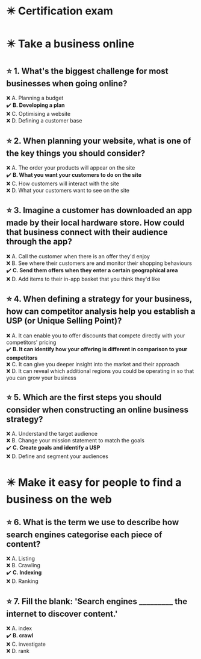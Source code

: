 # :eight_pointed_black_star: Certification exam

# :eight_pointed_black_star: Take a business online

## :star: 1. What's the biggest challenge for most businesses when going online?

:x: A. Planning a budget\
:heavy_check_mark: **B. Developing a plan**\
:x: C. Optimising a website\
:x: D. Defining a customer base

## :star: 2. When planning your website, what is one of the key things you should consider?

:x: A. The order your products will appear on the site\
:heavy_check_mark: **B. What you want your customers to do on the site**\
:x: C. How customers will interact with the site\
:x: D. What your customers want to see on the site

## :star: 3. Imagine a customer has downloaded an app made by their local hardware store. How could that business connect with their audience through the app?

:x: A. Call the customer when there is an offer they'd enjoy\
:x: B. See where their customers are and monitor their shopping behaviours\
:heavy_check_mark: **C. Send them offers when they enter a certain geographical area**\
:x: D. Add items to their in-app basket that you think they'd like

## :star: 4. When defining a strategy for your business, how can competitor analysis help you establish a USP (or Unique Selling Point)?

:x: A. It can enable you to offer discounts that compete directly with your competitors' pricing\
:heavy_check_mark: **B. It can identify how your offering is different in comparison to your competitors**\
:x: C. It can give you deeper insight into the market and their approach\
:x: D. It can reveal which additional regions you could be operating in so that you can grow your business

## :star: 5. Which are the first steps you should consider when constructing an online business strategy?

:x: A. Understand the target audience\
:x: B. Change your mission statement to match the goals\
:heavy_check_mark: **C. Create goals and identify a USP**\
:x: D. Define and segment your audiences

# :eight_pointed_black_star: Make it easy for people to find a business on the web

## :star: 6. What is the term we use to describe how search engines categorise each piece of content?

:x: A. Listing\
:x: B. Crawling\
:heavy_check_mark: **C. Indexing**\
:x: D. Ranking

## :star: 7. Fill the blank: 'Search engines _________ the internet to discover content.'

:x: A. index\
:heavy_check_mark: **B. crawl**\
:x: C. investigate\
:x: D. rank